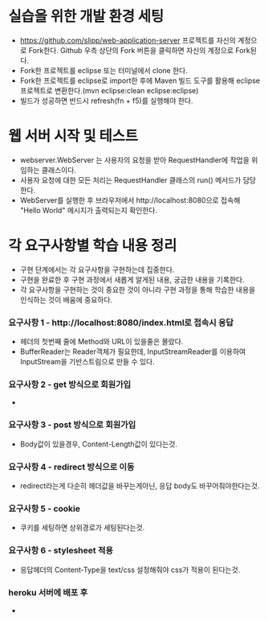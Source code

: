 # 실습을 위한 개발 환경 세팅

- https://github.com/slipp/web-application-server 프로젝트를 자신의 계정으로 Fork한다. Github 우측 상단의 Fork 버튼을 클릭하면 자신의 계정으로 Fork된다.
- Fork한 프로젝트를 eclipse 또는 터미널에서 clone 한다.
- Fork한 프로젝트를 eclipse로 import한 후에 Maven 빌드 도구를 활용해 eclipse 프로젝트로 변환한다.(mvn eclipse:clean eclipse:eclipse)
- 빌드가 성공하면 반드시 refresh(fn + f5)를 실행해야 한다.

# 웹 서버 시작 및 테스트

- webserver.WebServer 는 사용자의 요청을 받아 RequestHandler에 작업을 위임하는 클래스이다.
- 사용자 요청에 대한 모든 처리는 RequestHandler 클래스의 run() 메서드가 담당한다.
- WebServer를 실행한 후 브라우저에서 http://localhost:8080으로 접속해 "Hello World" 메시지가 출력되는지 확인한다.

# 각 요구사항별 학습 내용 정리

- 구현 단계에서는 각 요구사항을 구현하는데 집중한다.
- 구현을 완료한 후 구현 과정에서 새롭게 알게된 내용, 궁금한 내용을 기록한다.
- 각 요구사항을 구현하는 것이 중요한 것이 아니라 구현 과정을 통해 학습한 내용을 인식하는 것이 배움에 중요하다.

### 요구사항 1 - http://localhost:8080/index.html로 접속시 응답

- 헤더의 첫번째 줄에 Method와 URL이 있을줄은 몰랐다.
- BufferReader는 Reader객체가 필요한데, InputStreamReader를 이용하여 InputStream을 기반스트림으로 만들 수 있다.

### 요구사항 2 - get 방식으로 회원가입

-

### 요구사항 3 - post 방식으로 회원가입

- Body값이 있을경우, Content-Length값이 있다는것.

### 요구사항 4 - redirect 방식으로 이동

- redirect라는게 다순히 헤더값을 바꾸는게아닌, 응답 body도 바꾸어줘야한다는것.

### 요구사항 5 - cookie

- 쿠키를 세팅하면 상위경로가 세팅된다는것.

### 요구사항 6 - stylesheet 적용

- 응답헤더의 Content-Type을 text/css 설정해줘야 css가 적용이 된다는것.

### heroku 서버에 배포 후

-
